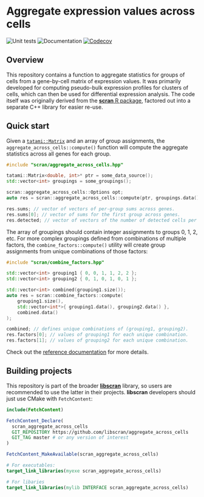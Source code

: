 # Aggregate expression values across cells

![Unit tests](https://github.com/libscran/aggregate_across_cells/actions/workflows/run-tests.yaml/badge.svg)
![Documentation](https://github.com/libscran/aggregate_across_cells/actions/workflows/doxygenate.yaml/badge.svg)
[![Codecov](https://codecov.io/gh/libscran/aggregate_across_cells/graph/badge.svg?token=JWV0I4WJX2)](https://codecov.io/gh/libscran/aggregate_across_cells)

## Overview

This repository contains a function to aggregate statistics for groups of cells from a gene-by-cell matrix of expression values.
It was primarily developed for computing pseudo-bulk expression profiles for clusters of cells,
which can then be used for differential expression analysis.
The code itself was originally derived from the [**scran** R package](https://bioconductor.org/packages/scran),
factored out into a separate C++ library for easier re-use.

## Quick start

Given a [`tatami::Matrix`](https://github.com/tatami-inc/tatami) and an array of group assignments,
the `aggregate_across_cells::compute()` function will compute the aggregate statistics across all genes for each group.

```cpp
#include "scran/aggregate_across_cells.hpp"

tatami::Matrix<double, int>* ptr = some_data_source();
std::vector<int> groupings = some_groupings();

scran::aggregate_across_cells::Options opt;
auto res = scran::aggregate_across_cells::compute(ptr, groupings.data(), opt);

res.sums; // vector of vectors of per-group sums across genes.
res.sums[0]; // vector of sums for the first group across genes.
res.detected; // vector of vectors of the number of detected cells per gene.
```

The array of groupings should contain integer assignments to groups 0, 1, 2, etc.
For more complex groupings defined from combinations of multiple factors, 
the `combine_factors::compute()` utility will create group assignments from unique combinations of those factors:

```cpp
#include "scran/combine_factors.hpp"

std::vector<int> grouping1 { 0, 0, 1, 1, 2, 2 };
std::vector<int> grouping2 { 0, 1, 0, 1, 0, 1 };

std::vector<int> combined(grouping1.size()); 
auto res = scran::combine_factors::compute(
    grouping1.size(), 
    std::vector<int*>{ grouping1.data(), grouping2.data() },
    combined.data()
);

combined; // defines unique combinations of (grouping1, grouping2).
res.factors[0]; // values of grouping1 for each unique combination.
res.factors[1]; // values of grouping2 for each unique combination.
```

Check out the [reference documentation](https://libscran.github.io/aggregate_across_cells) for more details.

## Building projects

This repository is part of the broader [**libscran**](https://github.com/libscran/libscran) library,
so users are recommended to use the latter in their projects.
**libscran** developers should just use CMake with `FetchContent`:

```cmake
include(FetchContent)

FetchContent_Declare(
  scran_aggregate_across_cells 
  GIT_REPOSITORY https://github.com/libscran/aggregate_across_cells
  GIT_TAG master # or any version of interest
)

FetchContent_MakeAvailable(scran_aggregate_across_cells)

# For executables:
target_link_libraries(myexe scran_aggregate_across_cells)

# For libaries
target_link_libraries(mylib INTERFACE scran_aggregate_across_cells)
```
